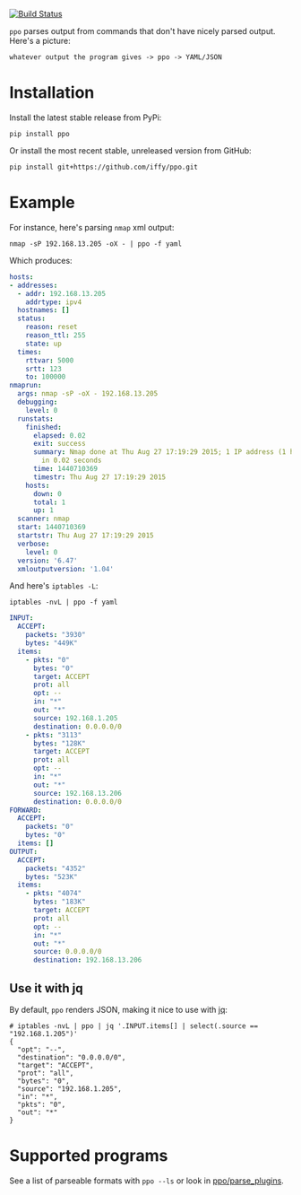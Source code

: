 [![Build Status](https://secure.travis-ci.org/iffy/ppo.png?branch=master)](http://travis-ci.org/iffy/ppo)

`ppo` parses output from commands that don't have nicely parsed output.  Here's a picture:


    whatever output the program gives -> ppo -> YAML/JSON

# Installation #

Install the latest stable release from PyPi:

    pip install ppo

Or install the most recent stable, unreleased version from GitHub:

    pip install git+https://github.com/iffy/ppo.git

# Example #

For instance, here's parsing `nmap` xml output:

    nmap -sP 192.168.13.205 -oX - | ppo -f yaml

Which produces:

```yml
hosts:
- addresses:
  - addr: 192.168.13.205
    addrtype: ipv4
  hostnames: []
  status:
    reason: reset
    reason_ttl: 255
    state: up
  times:
    rttvar: 5000
    srtt: 123
    to: 100000
nmaprun:
  args: nmap -sP -oX - 192.168.13.205
  debugging:
    level: 0
  runstats:
    finished:
      elapsed: 0.02
      exit: success
      summary: Nmap done at Thu Aug 27 17:19:29 2015; 1 IP address (1 host up) scanned
        in 0.02 seconds
      time: 1440710369
      timestr: Thu Aug 27 17:19:29 2015
    hosts:
      down: 0
      total: 1
      up: 1
  scanner: nmap
  start: 1440710369
  startstr: Thu Aug 27 17:19:29 2015
  verbose:
    level: 0
  version: '6.47'
  xmloutputversion: '1.04'
```

And here's `iptables -L`:

    iptables -nvL | ppo -f yaml

```yml
INPUT:
  ACCEPT:
    packets: "3930"
    bytes: "449K"
  items:
    - pkts: "0"
      bytes: "0"
      target: ACCEPT
      prot: all
      opt: --
      in: "*"
      out: "*"
      source: 192.168.1.205
      destination: 0.0.0.0/0
    - pkts: "3113"
      bytes: "128K"
      target: ACCEPT
      prot: all
      opt: --
      in: "*"
      out: "*"
      source: 192.168.13.206
      destination: 0.0.0.0/0
FORWARD:
  ACCEPT:
    packets: "0"
    bytes: "0"
  items: []
OUTPUT:
  ACCEPT:
    packets: "4352"
    bytes: "523K"
  items:
    - pkts: "4074"
      bytes: "183K"
      target: ACCEPT
      prot: all
      opt: --
      in: "*"
      out: "*"
      source: 0.0.0.0/0
      destination: 192.168.13.206
```

## Use it with jq ##

By default, `ppo` renders JSON, making it nice to use with [jq](https://stedolan.github.io/jq/):

    # iptables -nvL | ppo | jq '.INPUT.items[] | select(.source == "192.168.1.205")'
    {
      "opt": "--",
      "destination": "0.0.0.0/0",
      "target": "ACCEPT",
      "prot": "all",
      "bytes": "0",
      "source": "192.168.1.205",
      "in": "*",
      "pkts": "0",
      "out": "*"
    }


# Supported programs #

See a list of parseable formats with `ppo --ls` or look in [ppo/parse_plugins](ppo/parse_plugins/).

